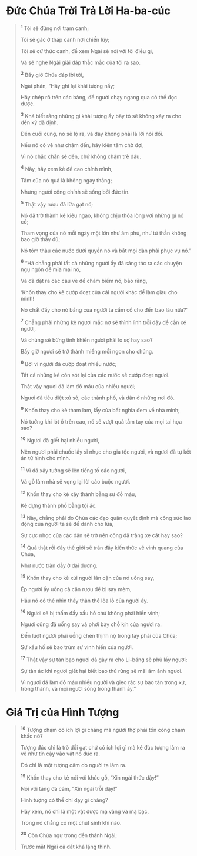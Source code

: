 # Ðức Chúa Trời Trả Lời Ha-ba-cúc

> <sup><b>1</b></sup> Tôi sẽ đứng nơi trạm canh;
> 
> Tôi sẽ gác ở tháp canh nơi chiến lũy;
> 
> Tôi sẽ cứ thức canh, để xem Ngài sẽ nói với tôi điều gì,
> 
> Và sẽ nghe Ngài giải đáp thắc mắc của tôi ra sao.
> 
> <sup><b>2</b></sup> Bấy giờ Chúa đáp lời tôi,
> 
> Ngài phán, “Hãy ghi lại khải tượng nầy;
> 
> Hãy chép rõ trên các bảng, để người chạy ngang qua có thể đọc được.
> 
> <sup><b>3</b></sup> Khá biết rằng những gì khải tượng ấy bày tỏ sẽ không xảy ra cho đến kỳ đã định.
> 
> Ðến cuối cùng, nó sẽ lộ ra, và đây không phải là lời nói dối.
> 
> Nếu nó có vẻ như chậm đến, hãy kiên tâm chờ đợi,
> 
> Vì nó chắc chắn sẽ đến, chứ không chậm trễ đâu.
>
> <sup><b>4</b></sup> Này, hãy xem kẻ đề cao chính mình,
> 
> Tâm của nó quả là không ngay thẳng;
> 
> Nhưng người công chính sẽ sống bởi đức tin.
> 
> <sup><b>5</b></sup> Thật vậy rượu đã lừa gạt nó;
> 
> Nó đã trở thành kẻ kiêu ngạo, không chịu thỏa lòng với những gì nó có;
> 
> Tham vọng của nó mỗi ngày một lớn như âm phủ, như tử thần không bao giờ thấy đủ;
> 
> Nó tóm thâu các nước dưới quyền nó và bắt mọi dân phải phục vụ nó.”
> 
> <sup><b>6</b></sup> “Há chẳng phải tất cả những người ấy đã sáng tác ra các chuyện ngụ ngôn để mỉa mai nó,
> 
> Và đã đặt ra các câu vè để châm biếm nó, bảo rằng,
> 
> ‘Khốn thay cho kẻ cướp đoạt của cải người khác để làm giàu cho mình!
> 
> Nó chất đầy cho nó bằng của người ta cầm cố cho đến bao lâu nữa?’
> 
> <sup><b>7</b></sup> Chẳng phải những kẻ ngươi mắc nợ sẽ thình lình trỗi dậy để cắn xé ngươi,
> 
> Và chúng sẽ bừng tỉnh khiến ngươi phải lo sợ hay sao?
> 
> Bấy giờ ngươi sẽ trở thành miếng mồi ngon cho chúng.
> 
> <sup><b>8</b></sup> Bởi vì ngươi đã cướp đoạt nhiều nước;
> 
> Tất cả những kẻ còn sót lại của các nước sẽ cướp đoạt ngươi.
> 
> Thật vậy ngươi đã làm đổ máu của nhiều người;
> 
> Ngươi đã tiêu diệt xứ sở, các thành phố, và dân ở những nơi đó.
>
> <sup><b>9</b></sup> Khốn thay cho kẻ tham lam, lấy của bất nghĩa đem về nhà mình;
> 
> Nó tưởng khi lót ổ trên cao, nó sẽ vượt quá tầm tay của mọi tai họa sao?
>
> <sup><b>10</b></sup> Ngươi đã giết hại nhiều người,
> 
> Nên ngươi phải chuốc lấy sỉ nhục cho gia tộc ngươi, và ngươi đã tự kết án tử hình cho mình.
> 
> <sup><b>11</b></sup> Vì đá xây tường sẽ lên tiếng tố cáo ngươi,
> 
> Và gỗ làm nhà sẽ vọng lại lời cáo buộc ngươi.
>
> <sup><b>12</b></sup> Khốn thay cho kẻ xây thành bằng sự đổ máu,
> 
> Kẻ dựng thành phố bằng tội ác.
> 
> <sup><b>13</b></sup> Này, chẳng phải do Chúa các đạo quân quyết định mà công sức lao động của người ta sẽ để dành cho lửa,
> 
> Sự cực nhọc của các dân sẽ trở nên công dã tràng xe cát hay sao?
>
> <sup><b>14</b></sup> Quả thật rồi đây thế giới sẽ tràn đầy kiến thức về vinh quang của Chúa,
> 
> Như nước tràn đầy ở đại dương.
>
> <sup><b>15</b></sup> Khốn thay cho kẻ xúi người lân cận của nó uống say,
> 
> Ép người ấy uống cả cặn rượu để bị say mèm,
> 
> Hầu nó có thể nhìn thấy thân thể lõa lồ của người ấy.
> 
> <sup><b>16</b></sup> Ngươi sẽ bị thấm đầy xấu hổ chứ không phải hiển vinh;
> 
> Ngươi cũng đã uống say và phơi bày chỗ kín của ngươi ra.
> 
> Ðến lượt ngươi phải uống chén thịnh nộ trong tay phải của Chúa;
> 
> Sự xấu hổ sẽ bao trùm sự vinh hiển của ngươi.
> 
> <sup><b>17</b></sup> Thật vậy sự tàn bạo ngươi đã gây ra cho Li-băng sẽ phủ lấy ngươi;
> 
> Sự tàn ác khi ngươi giết hại biết bao thú rừng sẽ mãi ám ảnh ngươi.
> 
> Vì ngươi đã làm đổ máu nhiều người và gieo rắc sự bạo tàn trong xứ, trong thành, và mọi người sống trong thành ấy.”

# Giá Trị của Hình Tượng

> <sup><b>18</b></sup> Tượng chạm có ích lợi gì chăng mà người thợ phải tốn công chạm khắc nó?
> 
> Tượng đúc chỉ là trò dối gạt chứ có ích lợi gì mà kẻ đúc tượng làm ra vẻ như tin cậy vào vật nó đúc ra.
> 
> Ðó chỉ là một tượng câm do người ta làm ra.
> 
> <sup><b>19</b></sup> Khốn thay cho kẻ nói với khúc gỗ, “Xin ngài thức dậy!”
> 
> Nói với tảng đá câm, “Xin ngài trỗi dậy!”
> 
> Hình tượng có thể chỉ dạy gì chăng?
> 
> Hãy xem, nó chỉ là một vật được mạ vàng và mạ bạc,
> 
> Trong nó chẳng có một chút sinh khí nào.
>
> <sup><b>20</b></sup> Còn Chúa ngự trong đền thánh Ngài;
> 
> Trước mặt Ngài cả đất khá lặng thinh.